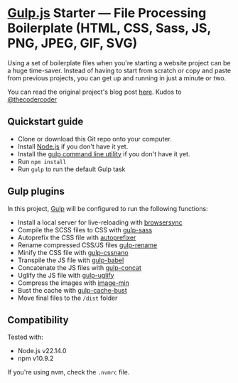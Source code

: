 # [Gulp.js](https://gulpjs.com/) Starter — File Processing Boilerplate (HTML, CSS, Sass, JS, PNG, JPEG, GIF, SVG)

Using a set of boilerplate files when you're starting a website project can be a huge time-saver. Instead of having to start from scratch or copy and paste from previous projects, you can get up and running in just a minute or two.

You can read the original project's blog post [here](https://coder-coder.com/gulp-4-walk-through).
Kudos to [@thecodercoder](https://github.com/thecodercoder)

## Quickstart guide

- Clone or download this Git repo onto your computer.
- Install [Node.js](https://nodejs.org/en/) if you don't have it yet.
- Install the [gulp command line utility](https://gulpjs.com/docs/en/getting-started/quick-start#install-the-gulp-command-line-utility) if you don't have it yet.
- Run `npm install`
- Run `gulp` to run the default Gulp task

## Gulp plugins

In this project, [Gulp](https://gulpjs.com/) will be configured to run the following functions:

- Install a local server for live-reloading with [browsersync](https://www.npmjs.com/package/browser-sync)
- Compile the SCSS files to CSS with [gulp-sass](https://www.npmjs.com/package/gulp-sass)
- Autoprefix the CSS file with [autoprefixer](https://www.npmjs.com/package/gulp-autoprefixer)
- Rename compressed CSS/JS files [gulp-rename](https://www.npmjs.com/package/gulp-rename)
- Minify the CSS file with [gulp-cssnano](https://www.npmjs.com/package/gulp-cssnano)
- Transpile the JS file with [gulp-babel](https://www.npmjs.com/package/gulp-babel)
- Concatenate the JS files with [gulp-concat](https://www.npmjs.com/package/gulp-concat)
- Uglify the JS file with [gulp-uglify](https://www.npmjs.com/package/gulp-uglify)
- Compress the images with [image-min](https://www.npmjs.com/package/gulp-imagemin)
- Bust the cache with [gulp-cache-bust](https://www.npmjs.com/package/gulp-cache-bust)
- Move final files to the `/dist` folder

## Compatibility

Tested with:

- Node.js v22.14.0
- npm v10.9.2

If you're using nvm, check the `.nvmrc` file.
